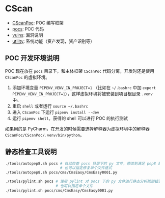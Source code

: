 # CScan

- [CScanPoc](./CScanPoc): POC 编写框架
- [pocs](./pocs): POC 代码
- [vulns](./vulns): 漏洞说明
- [utility](./utility): 系统功能（资产发现，资产识别等）

## POC 开发环境说明

POC 现在放在 `pocs` 目录下，和主体框架 `CScanPoc` 代码分离，开发时还是使用 `CScanPoc` 的虚拟环境。

1. 添加环境变量 `PIPENV_VENV_IN_PROJECT=1` （比如在 `~/.bashrc` 中加 `export PIPENV_VENV_IN_PROJECT=1`），这样虚拟环境将被安装到项目根目录 `.venv` 中。
2. 重启 `shell` 或者运行 `source ~/.bashrc`
3. 进入 `CScanPoc` 下运行 `pipenv install --dev`
4. 运行 `pipenv shell`，获得的 shell 可以进行 POC 的执行测试

如果用的是 PyCharm，在开发的时候需要选择解释器为虚拟环境中的解释器 `CScanPoc/CScanPoc/.venv/bin/python`。

## 静态检查工具说明

```sh
./tools/autopep8.sh pocs # 自动检查 pocs 目录下的 py 文件，修改到满足 pep8 的格式
                         # 也可以指定修复单个文件格式
./tools/autopep8.sh pocs/cms/CmsEasy/CmsEasy0001.py
```

```sh
./tools/pylint.sh pocs # 使用 pylint 对 pocs 下的 py 文件进行静态分析找到错误
                       # 也可以指定单个文件
./tools/pylint.sh pocs/cms/CmsEasy/CmsEasy0001.py
```
